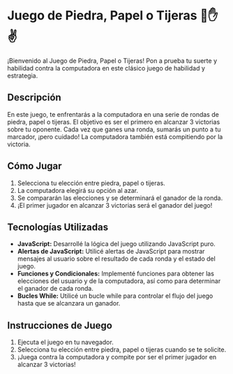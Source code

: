 # Juego de Piedra, Papel o Tijeras 👊✋✌️

¡Bienvenido al Juego de Piedra, Papel o Tijeras! Pon a prueba tu suerte y habilidad contra la computadora en este clásico juego de habilidad y estrategia.

## Descripción

En este juego, te enfrentarás a la computadora en una serie de rondas de piedra, papel o tijeras. El objetivo es ser el primero en alcanzar 3 victorias sobre tu oponente. Cada vez que ganes una ronda, sumarás un punto a tu marcador, ¡pero cuidado! La computadora también está compitiendo por la victoria.

## Cómo Jugar

1. Selecciona tu elección entre piedra, papel o tijeras.
2. La computadora elegirá su opción al azar.
3. Se compararán las elecciones y se determinará el ganador de la ronda.
4. ¡El primer jugador en alcanzar 3 victorias será el ganador del juego!

## Tecnologías Utilizadas

- **JavaScript:** Desarrollé la lógica del juego utilizando JavaScript puro.
- **Alertas de JavaScript:** Utilicé alertas de JavaScript para mostrar mensajes al usuario sobre el resultado de cada ronda y el estado del juego.
- **Funciones y Condicionales:** Implementé funciones para obtener las elecciones del usuario y de la computadora, así como para determinar el ganador de cada ronda.
- **Bucles While:** Utilicé un bucle while para controlar el flujo del juego hasta que se alcanzara un ganador.

## Instrucciones de Juego

1. Ejecuta el juego en tu navegador.
2. Selecciona tu elección entre piedra, papel o tijeras cuando se te solicite.
3. ¡Juega contra la computadora y compite por ser el primer jugador en alcanzar 3 victorias!

